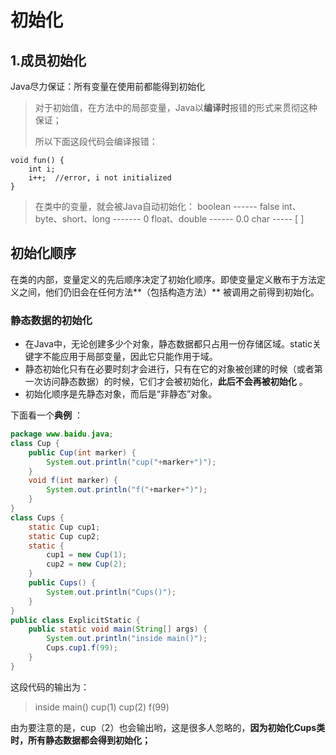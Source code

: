 # 初始化
## 1.成员初始化
Java尽力保证：所有变量在使用前都能得到初始化
>对于初始值，在方法中的局部变量，Java以**编译时**报错的形式来贯彻这种保证；
>
>所以下面这段代码会编译报错：
```
void fun() {
    int i;
    i++;  //error, i not initialized
}
```
>在类中的变量，就会被Java自动初始化：
>boolean ------ false
>int、byte、short、long ------- 0
>float、double ------ 0.0
>char ----- [ ]

## 初始化顺序
在类的内部，变量定义的先后顺序决定了初始化顺序。即使变量定义散布于方法定义之间，他们仍旧会在任何方法**（包括构造方法）** 被调用之前得到初始化。

### 静态数据的初始化

+ 在Java中，无论创建多少个对象，静态数据都只占用一份存储区域。static关键字不能应用于局部变量，因此它只能作用于域。
+ 静态初始化只有在必要时刻才会进行，只有在它的对象被创建的时候（或者第一次访问静态数据）的时候，它们才会被初始化，**此后不会再被初始化** 。
+ 初始化顺序是先静态对象，而后是“非静态”对象。

下面看一个**典例** ：

```Java
package www.baidu.java;
class Cup {
    public Cup(int marker) {
        System.out.println("cup("+marker+")");
    }
    void f(int marker) {
        System.out.println("f("+marker+")");
    }
}
class Cups {
    static Cup cup1;
    static Cup cup2;
    static {
        cup1 = new Cup(1);
        cup2 = new Cup(2);
    }
    public Cups() {
        System.out.println("Cups()");
    }
}
public class ExplicitStatic {
    public static void main(String[] args) {
        System.out.println("inside main()");
        Cups.cup1.f(99);
    }
}
```

这段代码的输出为：

>inside main()
>cup(1)
>cup(2)
>f(99)

由为要注意的是，cup（2）也会输出哟，这是很多人忽略的，**因为初始化Cups类时，所有静态数据都会得到初始化；** 

